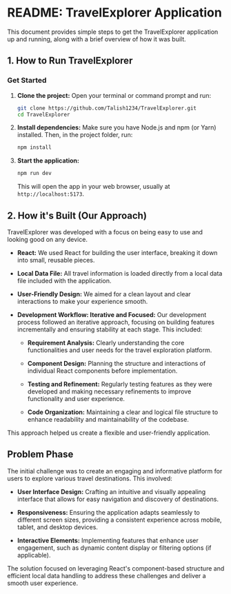 # README: TravelExplorer Application

This document provides simple steps to get the TravelExplorer application up and running, along with a brief overview of how it was built.

## 1. How to Run TravelExplorer

### Get Started

1.  **Clone the project:**
    Open your terminal or command prompt and run:

    ```bash
    git clone https://github.com/Talish1234/TravelExplorer.git
    cd TravelExplorer
    ```

2.  **Install dependencies:**
    Make sure you have Node.js and npm (or Yarn) installed. Then, in the project folder, run:

    ```bash
    npm install
    ```

3.  **Start the application:**

    ```bash
    npm run dev
    ```

    This will open the app in your web browser, usually at `http://localhost:5173`.

## 2. How it's Built (Our Approach)

TravelExplorer was developed with a focus on being easy to use and looking good on any device.

* **React:** We used React for building the user interface, breaking it down into small, reusable pieces.

* **Local Data File:** All travel information is loaded directly from a local data file included with the application.

* **User-Friendly Design:** We aimed for a clean layout and clear interactions to make your experience smooth.

* **Development Workflow: Iterative and Focused:**
Our development process followed an iterative approach, focusing on building features incrementally and ensuring stability at each stage. This included:

    * **Requirement Analysis:** Clearly understanding the core functionalities and user needs for the travel exploration platform.

    * **Component Design:** Planning the structure and interactions of individual React components before implementation.

    * **Testing and Refinement:** Regularly testing features as they were developed and making necessary refinements to improve functionality and user experience.

    * **Code Organization:** Maintaining a clear and logical file structure to enhance readability and maintainability of the codebase.

This approach helped us create a flexible and user-friendly application.

## Problem Phase

The initial challenge was to create an engaging and informative platform for users to explore various travel destinations. This involved:

* **User Interface Design:** Crafting an intuitive and visually appealing interface that allows for easy navigation and discovery of destinations.

* **Responsiveness:** Ensuring the application adapts seamlessly to different screen sizes, providing a consistent experience across mobile, tablet, and desktop devices.

* **Interactive Elements:** Implementing features that enhance user engagement, such as dynamic content display or filtering options (if applicable).

The solution focused on leveraging React's component-based structure and efficient local data handling to address these challenges and deliver a smooth user experience.
